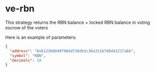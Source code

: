 # ve-rbn

This strategy returns the RBN balance + locked RBN balance in voting escrow of the voters

Here is an example of parameters:

```json
{
  "address": "0x6123b0049f904d730db3c36a31167d9d4121fa6b",
  "symbol": "RBN",
  "decimals": 18
}
```
